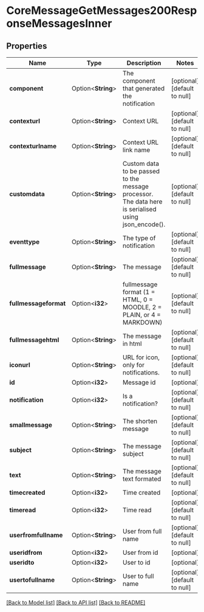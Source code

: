 # CoreMessageGetMessages200ResponseMessagesInner

## Properties

Name | Type | Description | Notes
------------ | ------------- | ------------- | -------------
**component** | Option<**String**> | The component that generated the notification | [optional][default to null]
**contexturl** | Option<**String**> | Context URL | [optional][default to null]
**contexturlname** | Option<**String**> | Context URL link name | [optional][default to null]
**customdata** | Option<**String**> | Custom data to be passed to the message processor.                                 The data here is serialised using json_encode(). | [optional][default to null]
**eventtype** | Option<**String**> | The type of notification | [optional][default to null]
**fullmessage** | Option<**String**> | The message | [optional][default to null]
**fullmessageformat** | Option<**i32**> | fullmessage format (1 = HTML, 0 = MOODLE, 2 = PLAIN, or 4 = MARKDOWN) | [optional][default to null]
**fullmessagehtml** | Option<**String**> | The message in html | [optional][default to null]
**iconurl** | Option<**String**> | URL for icon, only for notifications. | [optional][default to null]
**id** | Option<**i32**> | Message id | [optional]
**notification** | Option<**i32**> | Is a notification? | [optional][default to null]
**smallmessage** | Option<**String**> | The shorten message | [optional][default to null]
**subject** | Option<**String**> | The message subject | [optional][default to null]
**text** | Option<**String**> | The message text formated | [optional][default to null]
**timecreated** | Option<**i32**> | Time created | [optional]
**timeread** | Option<**i32**> | Time read | [optional][default to null]
**userfromfullname** | Option<**String**> | User from full name | [optional][default to null]
**useridfrom** | Option<**i32**> | User from id | [optional]
**useridto** | Option<**i32**> | User to id | [optional]
**usertofullname** | Option<**String**> | User to full name | [optional][default to null]

[[Back to Model list]](../README.md#documentation-for-models) [[Back to API list]](../README.md#documentation-for-api-endpoints) [[Back to README]](../README.md)


